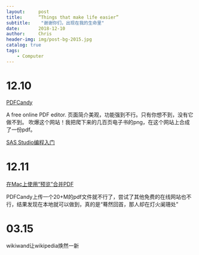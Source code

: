 ```yaml
---
layout:     post
title:      “Things that make life easier”
subtitle:    "谢谢你们，出现在我的生命里"
date:       2018-12-10
author:     Chris
header-img: img/post-bg-2015.jpg
catalog: true
tags:
    - Computer
---
```


# 12.10

[PDFCandy](https://pdfcandy.com/)

A free online PDF editor. 页面简介美观，功能强到不行。只有你想不到，没有它做不到。
吹爆这个网站！我把爬下来的几百页电子书的png，在这个网站上合成了一份pdf。

[SAS Studio编程入门](http://www.igeekbar.com/igeekbar/post/190.htm)

# 12.11

[在Mac上使用“预览”合并PDF](https://support.apple.com/zh-cn/HT202945)

PDFCandy上传一个20+M的pdf文件就不行了，尝试了其他免费的在线网站也不行，结果发现在本地就可以做到，真的是“蓦然回首，那人却在灯火阑珊处”

# 03.15

wikiwand让wikipedia焕然一新

